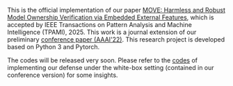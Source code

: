This is the official implementation of our paper [MOVE: Harmless and Robust Model Ownership Verification via Embedded External Features](https://arxiv.org/pdf/2208.02820.pdf), which is accepted by IEEE Transactions on Pattern Analysis and Machine Intelligence (TPAMI), 2025. This work is a journal extension of our preliminary [conference paper (AAAI'22)](https://www.researchgate.net/publication/356717751_Defending_against_Model_Stealing_via_Verifying_Embedded_External_Features). This research project is developed based on Python 3 and Pytorch.

The codes will be released very soon. Please refer to the [codes](https://github.com/zlh-thu/StealingVerification) of implementing our defense under the white-box setting (contained in our conference version) for some insights.
